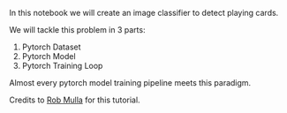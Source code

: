 In this notebook we will create an image classifier to detect playing cards.

We will tackle this problem in 3 parts:
1. Pytorch Dataset
2. Pytorch Model
3. Pytorch Training Loop

Almost every pytorch model training pipeline meets this paradigm.

Credits to [Rob Mulla](https://www.kaggle.com/code/robikscube/train-your-first-pytorch-model-card-classifier) for this tutorial.
